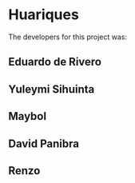 # Huariques

The developers for this project was:

## Eduardo de Rivero

## Yuleymi Sihuinta

## Maybol

## David Panibra

## Renzo

